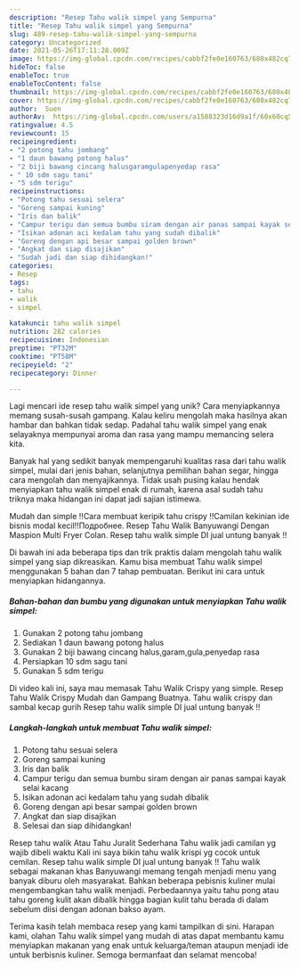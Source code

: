 ```yaml
---
description: "Resep Tahu walik simpel yang Sempurna"
title: "Resep Tahu walik simpel yang Sempurna"
slug: 489-resep-tahu-walik-simpel-yang-sempurna
category: Uncategorized
date: 2021-05-26T17:11:28.009Z
image: https://img-global.cpcdn.com/recipes/cabbf2fe0e160763/680x482cq70/tahu-walik-simpel-foto-resep-utama.jpg
hideToc: false
enableToc: true
enableTocContent: false
thumbnail: https://img-global.cpcdn.com/recipes/cabbf2fe0e160763/680x482cq70/tahu-walik-simpel-foto-resep-utama.jpg
cover: https://img-global.cpcdn.com/recipes/cabbf2fe0e160763/680x482cq70/tahu-walik-simpel-foto-resep-utama.jpg
author:  Suen
authorAv:  https://img-global.cpcdn.com/users/a1588323d16d9a1f/60x60cq50/avatar.jpg
ratingvalue: 4.5
reviewcount: 15
recipeingredient:
- "2 potong tahu jombang"
- "1 daun bawang potong halus"
- "2 biji bawang cincang halusgaramgulapenyedap rasa"
- " 10 sdm sagu tani"
- "5 sdm terigu"
recipeinstructions:
- "Potong tahu sesuai selera"
- "Goreng sampai kuning"
- "Iris dan balik"
- "Campur terigu dan semua bumbu siram dengan air panas sampai kayak selai kacang"
- "Isikan adonan aci kedalam tahu yang sudah dibalik"
- "Goreng dengan api besar sampai golden brown"
- "Angkat dan siap disajikan"
- "Sudah jadi dan siap dihidangkan!"
categories:
- Resep
tags:
- tahu
- walik
- simpel

katakunci: tahu walik simpel 
nutrition: 282 calories
recipecuisine: Indonesian
preptime: "PT32M"
cooktime: "PT58M"
recipeyield: "2"
recipecategory: Dinner

---
```



Lagi mencari ide resep tahu walik simpel yang unik? Cara menyiapkannya memang susah-susah gampang. Kalau keliru mengolah maka hasilnya akan hambar dan bahkan tidak sedap. Padahal tahu walik simpel yang enak selayaknya mempunyai aroma dan rasa yang mampu memancing selera kita.


Banyak hal yang sedikit banyak mempengaruhi kualitas rasa dari tahu walik simpel, mulai dari jenis bahan, selanjutnya pemilihan bahan segar, hingga cara mengolah dan menyajikannya. Tidak usah pusing kalau hendak menyiapkan tahu walik simpel enak di rumah, karena asal sudah tahu triknya maka hidangan ini dapat jadi sajian istimewa.

Mudah dan simple ‼Cara membuat keripik tahu crispy ‼Camilan kekinian ide bisnis modal kecil‼Подробнее. Resep Tahu Walik Banyuwangi Dengan Maspion Multi Fryer Colan. Resep tahu walik simple DI jual untung banyak !!


Di bawah ini ada beberapa tips dan trik praktis dalam mengolah tahu walik simpel yang siap dikreasikan. Kamu bisa membuat Tahu walik simpel menggunakan 5 bahan dan 7 tahap pembuatan. Berikut ini cara untuk menyiapkan hidangannya.

<!--inarticleads1-->

##### Bahan-bahan dan bumbu yang digunakan untuk menyiapkan Tahu walik simpel:

1. Gunakan 2 potong tahu jombang
1. Sediakan 1 daun bawang potong halus
1. Gunakan 2 biji bawang cincang halus,garam,gula,penyedap rasa
1. Persiapkan  10 sdm sagu tani
1. Gunakan 5 sdm terigu


Di video kali ini, saya mau memasak Tahu Walik Crispy yang simple. Resep Tahu Walik Crispy Mudah dan Gampang Buatnya. Tahu walik crispy dan sambal kecap gurih Resep tahu walik simple DI jual untung banyak !! 

<!--inarticleads2-->

##### Langkah-langkah untuk membuat Tahu walik simpel:

1. Potong tahu sesuai selera
1. Goreng sampai kuning
1. Iris dan balik
1. Campur terigu dan semua bumbu siram dengan air panas sampai kayak selai kacang
1. Isikan adonan aci kedalam tahu yang sudah dibalik
1. Goreng dengan api besar sampai golden brown
1. Angkat dan siap disajikan
1. Selesai dan siap dihidangkan!

Resep tahu walik Atau Tahu Juralit Sederhana Tahu walik jadi camilan yg wajib dibeli waktu Kali ini saya bikin tahu walik krispi yg cocok untuk cemilan. Resep tahu walik simple DI jual untung banyak !! Tahu walik sebagai makanan khas Banyuwangi memang tengah menjadi menu yang banyak diburu oleh masyarakat. Bahkan beberapa pebisnis kuliner mulai mengembangkan tahu walik menjadi. Perbedaannya yaitu tahu pong atau tahu goreng kulit akan dibalik hingga bagian kulit tahu berada di dalam sebelum diisi dengan adonan bakso ayam. 

Terima kasih telah membaca resep yang kami tampilkan di sini. Harapan kami, olahan Tahu walik simpel yang mudah di atas dapat membantu kamu menyiapkan makanan yang enak untuk keluarga/teman ataupun menjadi ide untuk berbisnis kuliner. Semoga bermanfaat dan selamat mencoba!
